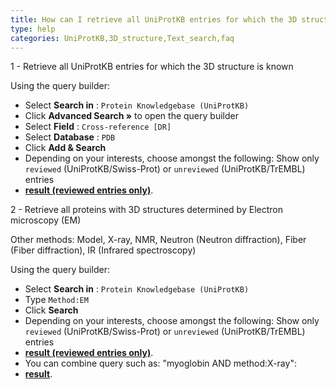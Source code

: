 ```yaml
---
title: How can I retrieve all UniProtKB entries for which the 3D structure is known?
type: help
categories: UniProtKB,3D_structure,Text_search,faq
---
```


1 - Retrieve all UniProtKB entries for which the 3D structure is known

Using the query builder:

-   Select **Search in** : `Protein Knowledgebase (UniProtKB)`
-   Click **Advanced Search »** to open the query builder
-   Select **Field** : `Cross-reference [DR]`
-   Select **Database** : `PDB`
-   Click **Add & Search**
-   Depending on your interests, choose amongst the following: Show only `reviewed` (UniProtKB/Swiss-Prot) or `unreviewed` (UniProtKB/TrEMBL) entries
-   **[result (reviewed entries only)](https://www.uniprot.org/uniprotkb/?query=database%3Apdb+AND+reviewed%3Ayes)**.

2 - Retrieve all proteins with 3D structures determined by Electron microscopy (EM)

Other methods: Model, X-ray, NMR, Neutron (Neutron diffraction), Fiber (Fiber diffraction), IR (Infrared spectroscopy)

Using the query builder:

-   Select **Search in** : `Protein Knowledgebase (UniProtKB)`
-   Type `Method:EM`
-   Click **Search**
-   Depending on your interests, choose amongst the following: Show only `reviewed` (UniProtKB/Swiss-Prot) or `unreviewed` (UniProtKB/TrEMBL) entries
-   **[result (reviewed entries only)](https://www.uniprot.org/uniprotkb/?query=method%3Aem+AND+reviewed%3Ayes)**.
-   You can combine query such as: "myoglobin AND method:X-ray":
-   **[result](https://www.uniprot.org/uniprotkb/?query=myoglobin+AND+method%3AX-ray)**.
